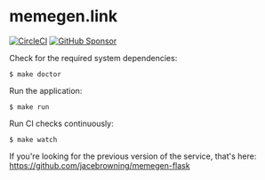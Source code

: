 # memegen.link

[![CircleCI](https://img.shields.io/circleci/build/github/jacebrowning/memegen)](https://circleci.com/gh/jacebrowning/memegen)
[![GitHub Sponsor](https://img.shields.io/badge/server%20costs-%247%2Fmonth-red)](https://github.com/sponsors/jacebrowning)


Check for the required system dependencies:

```
$ make doctor
```

Run the application:

```
$ make run
```

Run CI checks continuously:

```
$ make watch
```

If you're looking for the previous version of the service, that's here: https://github.com/jacebrowning/memegen-flask
